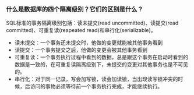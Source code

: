 ### 什么是数据库的四个隔离级别？它们的区别是什么？

SQL标准的事务隔离级别包括：读未提交(read uncommitted)、读提交(read committed)、可重复读(reapeated read)和串行化(serializable)。

- 读未提交：一个事务还未提交时，他做的变更就能被其他事务看到
- 读提交：一个事务提交之后，他做的变更会被其他事务看到
- 可重复读：一个事务执行过程中看到的数据，总是跟这个事务在启动时看到的数据是一致的，在可重复读隔离级别下，未提交的变更对其他事务也是不可见的。
- 串行化：对于同一记录，写会加写锁，读会加读锁，当出现读写锁冲突的时候，后访问的事物必须等待前一个事务执行完成，才能继续执行。